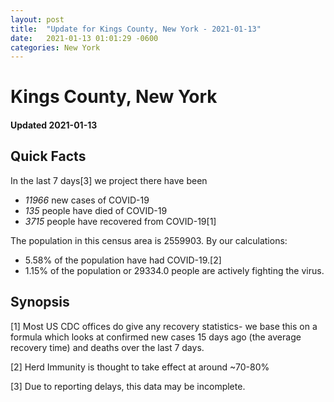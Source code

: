 ```yaml
---
layout: post
title:  "Update for Kings County, New York - 2021-01-13"
date:   2021-01-13 01:01:29 -0600
categories: New York
---
```


# Kings County, New York
#### Updated 2021-01-13

## Quick Facts

In the last 7 days[3] we project there have been
- *11966* new cases of COVID-19
- *135* people have died of COVID-19
- *3715* people have recovered from COVID-19[1]

The population in this census area is 2559903. By our calculations:
- 5.58% of the population have had COVID-19.[2]
- 1.15% of the population or 29334.0 people are actively fighting the virus.

## Synopsis




[1] Most US CDC offices do give any recovery statistics- we base this on a formula which looks at confirmed new cases
15 days ago (the average recovery time) and deaths over the last 7 days.

[2] Herd Immunity is thought to take effect at around ~70-80%

[3] Due to reporting delays, this data may be incomplete.
 
    